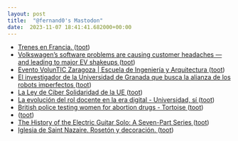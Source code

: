 ```yaml
---
layout: post
title:  "@fernand0's Mastodon"
date:  2023-11-07 18:41:41.682000+00:00
---
```

*  [Trenes en Francia. ](https://avecesunafoto.wordpress.com/2023/11/07/trenes-en-francia) ([toot](https://mastodon.social/@fernand0/111370731608368505))
*  [Volkswagen’s software problems are causing customer headaches — and leading to major EV shakeups ](https://www.theverge.com/2022/12/14/23508088/volkswagen-software-id4-bug-problem-smartphon) ([toot](https://mastodon.social/@fernand0/111370589132314901))
*  [Evento VolunTIC Zaragoza \|  Escuela de Ingeniería y Arquitectura   ](https://eina.unizar.es/noticia/evento-voluntic-zaragoza) ([toot](https://mastodon.social/@fernand0/111370516923474760))
*  [El investigador de la Universidad de Granada que busca la alianza de los robots imperfectos ](https://www.granadahoy.com/granada/investigador-Universidad-Granada-robots-imperfectos_0_1843316150.htm) ([toot](https://mastodon.social/@fernand0/111370271908367714))
*  [La Ley de Ciber Solidaridad de la UE ](https://digital-strategy.ec.europa.eu/es/policies/cyber-solidarit) ([toot](https://mastodon.social/@fernand0/111369915614123806))
*  [La evolución del rol docente en la era digital - Universidad, sí ](https://www.universidadsi.es/la-evolucion-del-rol-docente-en-la-era-digital) ([toot](https://mastodon.social/@fernand0/111369818626061434))
*  [British police testing women for abortion drugs - Tortoise ](https://www.tortoisemedia.com/2023/10/30/british-police-testing-women-for-abortion-drugs) ([toot](https://mastodon.social/@fernand0/111369571999253216))
*  [ ](https://paquita.masto.host/@precariousmind) ([toot](https://mastodon.social/@fernand0/111369376204868348))
*  [The History of the Electric Guitar Solo: A Seven-Part Series ](https://www.openculture.com/2023/10/the-history-of-the-electric-guitar-solo-a-seven-part-series.htm) ([toot](https://mastodon.social/@fernand0/111369283712276047))
*  [Iglesia de Saint Nazaire. Rosetón y decoración. ](https://www.flickr.com/photos/fernand0/53304412341) ([toot](https://mastodon.social/@fernand0/111369020158043843))

